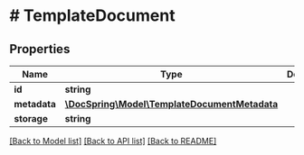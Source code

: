 # # TemplateDocument

## Properties

Name | Type | Description | Notes
------------ | ------------- | ------------- | -------------
**id** | **string** |  |
**metadata** | [**\DocSpring\Model\TemplateDocumentMetadata**](TemplateDocumentMetadata.md) |  |
**storage** | **string** |  |

[[Back to Model list]](../../README.md#models) [[Back to API list]](../../README.md#endpoints) [[Back to README]](../../README.md)

